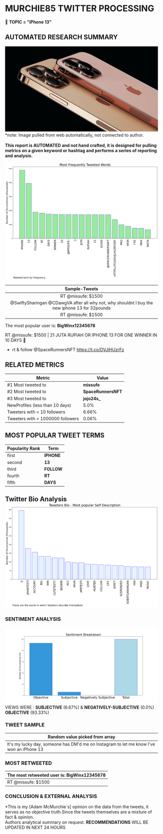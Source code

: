 # MURCHIE85 TWITTER PROCESSING 
&#x1F34E; **TOPIC = "iPhone 13"**

## AUTOMATED RESEARCH SUMMARY

![image](assets/2022-02-05hashtagImage.png)*note: Image pulled from web automatically, not connected to author.
<br></br>
<b> This report is AUTOMATED and not hand crafted, it is designed for pulling metrics on a given keyword or hashtag and performs a series of reporting and analysis.</b>



![image](assets/2022-02-05TWEETS.png)



|                **Sample-Tweets**        |
| :-------------: |
| RT @missufe: $1500 | 21 JUTA RUPIAH OR IPHONE 13 FOR ONE WINNER IN 10 DAYS 🦄- rt &amp; follow @SpaceRunnersNFT https://t.co/DVJlHUzrFz |
| @SwiftySharingan @CDawgVA after all why not, why shouldnt I buy the new iphone 13 for 32pounds |
| RT @missufe: $1500 | 21 JUTA RUPIAH OR IPHONE 13 FOR ONE WINNER IN 10 DAYS 🦄- rt &amp; follow @SpaceRunnersNFT https://t.co/DVJlHUzrFz |

The most popular user is: **BigWinx12345678**
<div class="alert alert-block alert-danger"> RT @missufe: $1500 | 21 JUTA RUPIAH OR IPHONE 13 FOR ONE WINNER IN 10 DAYS 🦄

- rt &amp; follow @SpaceRunnersNFT https://t.co/DVJlHUzrFz</div>

## RELATED METRICS<br>
| Metric | Value |
| ------------- | ------------- |
| #1 Most tweeted to  | **missufe** |
| #2 Most tweeted to  | **SpaceRunnersNFT** |
| #3 Most tweeted to  | **jojo24s_** |
| NewProfiles (less than 10 days) | 5.0%  |
| Tweeters with < 10 followers  | 6.66%|
| Tweeters with > 1000000 followers  | 0.06%  |



## MOST POPULAR TWEET TERMS 


| Popularity Rank  | Term |
| ------------- | ------------- |
| first  | **IPHONE**  |
| second  | **13**  |
| third  | **FOLLOW** |
| fourth  | **RT**  |
| fifth  | **DAYS**  |


## Twitter Bio Analysis![image](assets/2022-02-05BIO.png)
### SENTIMENT ANALYSIS
![image](assets/2022-02-05sentiment.png)
VIEWS WERE : **SUBJECTIVE**  (6.67%) & **NEGATIVELY-SUBJECTIVE** (0.0%) **OBJECTIVE** (93.33%)

### TWEET SAMPLE 
| Random value picked from array |
| ------------- |
|It's my lucky day, someone has DM'd me on Instagram to let me know I've won an iPhone 13 |

### MOST RETWEETED 

| The most retweeted user is: **BigWinx12345678**  |
| ------------- |
| RT @missufe: $1500 | 21 JUTA RUPIAH OR IPHONE 13 FOR ONE WINNER IN 10 DAYS 🦄- rt &amp; follow @SpaceRunnersNFT https://t.co/DVJlHUzrFz |

### CONCLUSION & EXTERNAL ANALYSIS

*This is my [Adam McMurchie`s] opinion on the data from the tweets, it serves as no objective truth.Since the tweets themselves are a mixture of fact & opinion.<br>
Authors analytical summary on request.
**RECOMMENDATIONS** WILL BE UPDATED IN NEXT  24 HOURS <br>